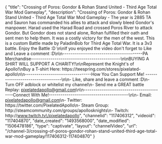 {
    "title": "Crossing of Poros: Gondor & Rohan Stand United - Third Age Total War Mod Gameplay",
    "description": "Crossing of Poros: Gondor & Rohan Stand United - Third Age Total War Mod Gameplay - The year is 2885 TA and Sauron has commanded his allies to attack and slowly bleed Gondor's manpower.  Harad used the Harad Road and crossed Poros River to attack Gondor.  But Gondor does not stand alone, Rohan fulfilled their oath and sent men to help them.  It was a costly victory for the men of the west.  This is a custom Battle made by PaladinBob for Third Age Total War.  It is a 3v3 battle.  Enjoy the Battle :D   \n\nIf you enjoyed the video don't forget to Like and Leave a comment :D\n\n-----------------------------------------PA Merchandise----------------------------------------------\n\nBUYING A SHIRT WILL SUPPORT A CHARITY!\n\nRepresent the Knight's of Apollo!\nBuy a T-shirt Here: https:\/\/teespring.com\/stores\/pixelated-apollo\n\n----------------------------------How You Can Support Me! -----------------------------------\n\n- Like, share and leave a comment :D\n- Turn OFF adblock or whitelist my channel\n- Send me a GREAT battle Replay: pixelatedapollo@gmail.com\n\n------------------------------------------Connect With Me!-----------------------------------------\n\n- Email: pixelatedapollo@gmail.com\n- Twitter: https:\/\/twitter.com\/PixelatedApollo\n- Steam Group:  http:\/\/steamcommunity.com\/groups\/apollosknights\n- Twitch: http:\/\/www.twitch.tv\/pixelatedapollo",
    "channelid": "117406312",
    "videoid": "117404870",
    "date_created": "1493568000",
    "date_modified": "1506478186",
    "type": "captivate",
    "layout": "channelVideo",
    "url": "\/channel-3\/crossing-of-poros-gondor-rohan-stand-united-third-age-total-war-mod-gameplay\/117406312-117404870"
}